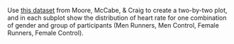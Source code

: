 Use [this dataset](/data/heartrate.csv) from Moore, McCabe, & Craig to create a two-by-two plot, and in each subplot show the distribution of heart rate for one combination of gender and group of participants (Men Runners, Men Control, Female Runners, Female Control).
